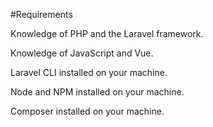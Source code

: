 #Requirements



Knowledge of PHP and the Laravel framework.

Knowledge of JavaScript and Vue.

Laravel CLI installed on your machine.

Node and NPM installed on your machine.

Composer installed on your machine.
